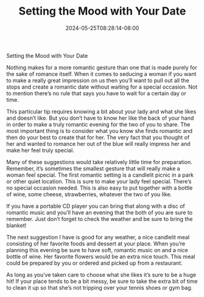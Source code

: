 ﻿---
title: "Setting the Mood with Your Date"
date: 2024-05-25T08:28:14-08:00
description: "Dating Women Tips for Web Success"
featured_image: "/images/Dating Women.jpg"
tags: ["Dating Women"]
---

Setting the Mood with Your Date


Nothing makes for a more romantic gesture than one that is made purely for the sake of romance itself. When it comes to seducing a woman if you want to make a really great impression on us then you’ll want to pull out all the stops and create a romantic date without waiting for a special occasion. Not to mention there’s no rule that says you have to wait for a certain day or time.

This particular tip requires knowing a bit about your lady and what she likes and doesn’t like. But you don’t have to know her like the back of your hand in order to make a truly romantic evening for the two of you to share. The most important thing is to consider what you know she finds romantic and then do your best to create that for her. The very fact that you thought of her and wanted to romance her out of the blue will really impress her and make her feel truly special. 

Many of these suggestions would take relatively little time for preparation. Remember, it’s sometimes the smallest gesture that will really make a woman feel special. The first romantic setting is a candlelit picnic in a park or other quiet location. This is sure to make your lady feel special. There’s no special occasion needed. This is also easy to put together with a bottle of wine, some cheese, strawberries, whatever the two of you like.

If you have a portable CD player you can bring that along with a disc of romantic music and you’ll have an evening that the both of you are sure to remember. Just don’t forget to check the weather and be sure to bring the blanket!

The next suggestion I have is good for any weather, a nice candlelit meal consisting of her favorite foods and dessert at your place. When you’re planning this evening be sure to have soft, romantic music on and a nice bottle of wine. Her favorite flowers would be an extra nice touch. This meal could be prepared by you or ordered and picked up from a restaurant.

As long as you’ve taken care to choose what she likes it’s sure to be a huge hit! If your place tends to be a bit messy, be sure to take the extra bit of time to clean it up so that she’s not tripping over your tennis shoes or gym bag.


